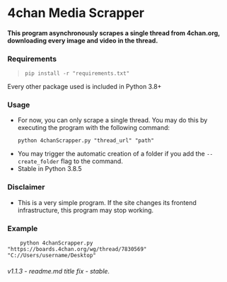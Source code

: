 # 4chan Media Scrapper
#### This program asynchronously scrapes a single thread from **4chan.org**, downloading **every image and video** in the thread.

### Requirements
> `pip install -r "requirements.txt"`

Every other package used is included in Python 3.8+

### Usage
- For now, you can only scrape a single thread. You may do this by executing the program with the following command:
    ```shell:
    python 4chanScrapper.py "thread_url" "path"
    ```
- You may trigger the automatic creation of a folder if you add the `--create_folder` flag to the command.
- Stable in Python 3.8.5
### Disclaimer

- This is a very simple program. If the site changes its frontend infrastructure, this program may stop working.

### Example
```shell:
    python 4chanScrapper.py "https://boards.4chan.org/wg/thread/7830569" "C://Users/username/Desktop"
```

###### v1.1.3 - readme.md title fix - stable.
